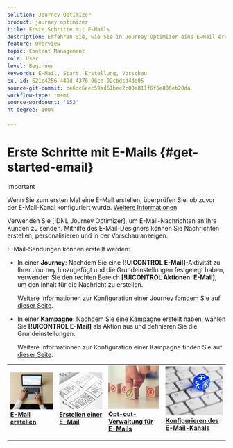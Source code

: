 ```yaml
---
solution: Journey Optimizer
product: journey optimizer
title: Erste Schritte mit E-Mails
description: Erfahren Sie, wie Sie in Journey Optimizer eine E-Mail erstellen.
feature: Overview
topic: Content Management
role: User
level: Beginner
keywords: E-Mail, Start, Erstellung, Vorschau
exl-id: 621c4256-449d-4376-96cd-02cbdcd4de05
source-git-commit: ce6dc6eec59ad61bec2c00e811f6f6e006eb20da
workflow-type: tm+mt
source-wordcount: '152'
ht-degree: 100%

---
```


# Erste Schritte mit E-Mails {#get-started-email}

>[!IMPORTANT]
>
>Wenn Sie zum ersten Mal eine E-Mail erstellen, überprüfen Sie, ob zuvor der E-Mail-Kanal konfiguriert wurde. [Weitere Informationen](email-settings.md)

Verwenden Sie [!DNL Journey Optimizer], um E-Mail-Nachrichten an Ihre Kunden zu senden. Mithilfe des E-Mail-Designers können Sie Nachrichten erstellen, personalisieren und in der Vorschau anzeigen.

E-Mail-Sendungen können erstellt werden:

* In einer **Journey**: Nachdem Sie eine **[!UICONTROL E-Mail]**-Aktivität zu Ihrer Journey hinzugefügt und die Grundeinstellungen festgelegt haben, verwenden Sie den rechten Bereich **[!UICONTROL Aktionen: E-Mail]**, um den Inhalt für die Nachricht zu erstellen.

  Weitere Informationen zur Konfiguration einer Journey fomdem Sie auf [dieser Seite](../building-journeys/journey-gs.md).

* In einer **Kampagne**: Nachdem Sie eine Kampagne erstellt haben, wählen Sie **[!UICONTROL E-Mail]** als Aktion aus und definieren Sie die Grundeinstellungen.

  Weitere Informationen zur Konfiguration einer Kampagne finden Sie auf [dieser Seite](../campaigns/create-campaign.md#configure).

<table style="table-layout:fixed"><tr style="border: 0;">
<td>
<a href="create-email.md">
<img alt="Lead" src="../assets/do-not-localize/email-create.jpeg">
</a>
<div><a href="create-email.md"><strong>E-Mail erstellen</strong>
</div>
<p>
</td>
<td>
<a href="get-started-email-design.md">
<img alt="Gelegentlich" src="../assets/do-not-localize/email-design.jpg">
</a>
<div>
<a href="get-started-email-design.md"><strong>Erstellen einer E-Mail</strong></a>
</div>
<p></td>
<td>
<a href="email-opt-out.md">
<img alt="Validierung" src="../assets/do-not-localize/email-opt-out.jpg">
</a>
<div>
<a href="email-opt-out.md"><strong>Opt-out-Verwaltung für E-Mails</strong></a>
</div>
<p>
</td>
<td>
<a href="email-settings.md">
<img alt="Validierung" src="../assets/do-not-localize/email-config.jpg">
</a>
<div>
<a href="email-settings.md"><strong>Konfigurieren des E-Mail-Kanals</strong></a>
</div>
<p>
</td>
</tr></table>
